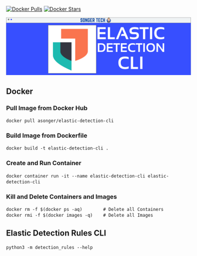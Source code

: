 [![Docker Pulls](https://img.shields.io/docker/pulls/asonger/elastic-detection-cli.svg)](https://hub.docker.com/r/asonger/elastic-detection-cli/)
[![Docker Stars](https://img.shields.io/docker/stars/asonger/elastic-detection-cli.svg)](https://hub.docker.com/r/asonger/elastic-detection-cli/)

![](https://github.com/austinsonger/elastic-detection-cli/raw/main/Elastic%20Detection%20CLI%20-%20L.png)

## Docker

### Pull Image from Docker Hub


```
docker pull asonger/elastic-detection-cli
```


### Build Image from Dockerfile

```
docker build -t elastic-detection-cli .
```


### Create and Run Container


```
docker container run -it --name elastic-detection-cli elastic-detection-cli
```


### Kill and Delete Containers and Images

```
docker rm -f $(docker ps -aq)        # Delete all Containers
docker rmi -f $(docker images -q)    # Delete all Images
```


## Elastic Detection Rules CLI

```
python3 -m detection_rules --help
```

## 








